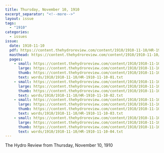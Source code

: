```yaml
---
title: Thursday, November 10, 1910
excerpt_separator: "<!--more-->"
layout: issue
tags:
  - "1910"
categories:
  - issues
issue:
  date: 1910-11-10
  pdf: https://content.thehydroreview.com/content/1910/1910-11-10/HR-1910-11-10.pdf
  masthead: https://content.thehydroreview.com/content/1910/1910-11-10/masthead/HR-1910-11-10.jpg
  pages:
    - small: https://content.thehydroreview.com/content/1910/1910-11-10/small/HR-1910-11-10-01.jpg
      large: https://content.thehydroreview.com/content/1910/1910-11-10/large/HR-1910-11-10-01.jpg
      thumb: https://content.thehydroreview.com/content/1910/1910-11-10/thumbnails/HR-1910-11-10-01.jpg
      text: words/1910/1910-11-10/HR-1910-11-10-01.txt
    - small: https://content.thehydroreview.com/content/1910/1910-11-10/small/HR-1910-11-10-02.jpg
      large: https://content.thehydroreview.com/content/1910/1910-11-10/large/HR-1910-11-10-02.jpg
      thumb: https://content.thehydroreview.com/content/1910/1910-11-10/thumbnails/HR-1910-11-10-02.jpg
      text: words/1910/1910-11-10/HR-1910-11-10-02.txt
    - small: https://content.thehydroreview.com/content/1910/1910-11-10/small/HR-1910-11-10-03.jpg
      large: https://content.thehydroreview.com/content/1910/1910-11-10/large/HR-1910-11-10-03.jpg
      thumb: https://content.thehydroreview.com/content/1910/1910-11-10/thumbnails/HR-1910-11-10-03.jpg
      text: words/1910/1910-11-10/HR-1910-11-10-03.txt
    - small: https://content.thehydroreview.com/content/1910/1910-11-10/small/HR-1910-11-10-04.jpg
      large: https://content.thehydroreview.com/content/1910/1910-11-10/large/HR-1910-11-10-04.jpg
      thumb: https://content.thehydroreview.com/content/1910/1910-11-10/thumbnails/HR-1910-11-10-04.jpg
      text: words/1910/1910-11-10/HR-1910-11-10-04.txt
---
```


The Hydro Review from Thursday, November 10, 1910

<!--more-->

